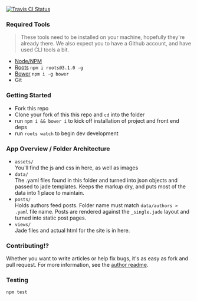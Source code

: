 [![Travis CI Status](https://travis-ci.org/intel-android/androidhub.svg?branch=master)](https://travis-ci.org/intel-android/androidhub)

### Required Tools
> These tools need to be installed on your machine, hopefully they're already there. We also expect you to have a Github account, and have used CLI tools a bit.

- [Node/NPM](https://nodejs.org/)
- [Roots](http://roots.cx/) `npm i roots@3.1.0 -g`
- [Bower](http://bower.io/) `npm i -g bower`
- Git

### Getting Started
- Fork this repo
- Clone your fork of this this repo and `cd` into the folder
- run `npm i && bower i` to kick off installation of project and front end deps
- run `roots watch` to begin dev development

### App Overview / Folder Architecture
- `assets/`  
You'll find the js and css in here, as well as images
- `data/`  
The .yaml files found in this folder and turned into json objects and passed to jade templates. Keeps the markup dry, and puts most of the data into 1 place to maintain.
- `posts/`  
Holds authors feed posts. Folder name must match `data/authors > .yaml` file name. Posts are rendered against the `_single.jade` layout and turned into static post pages.
- `views/`  
Jade files and actual html for the site is in here.

### Contributing!?
Whether you want to write articles or help fix bugs, it's as easy as fork and pull request. For more information, see the [author readme](https://github.com/intel-android/androidhub/blob/master/authors_readme.md).

### Testing
`npm test`
